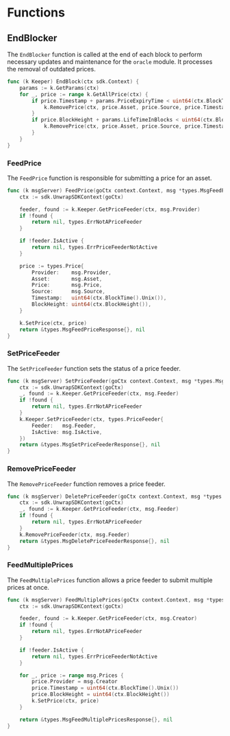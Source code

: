 <!--
order: 5
-->

# Functions

## EndBlocker

The `EndBlocker` function is called at the end of each block to perform necessary updates and maintenance for the `oracle` module. It processes the removal of outdated prices.

```go
func (k Keeper) EndBlock(ctx sdk.Context) {
    params := k.GetParams(ctx)
    for _, price := range k.GetAllPrice(ctx) {
        if price.Timestamp + params.PriceExpiryTime < uint64(ctx.BlockTime().Unix()) {
            k.RemovePrice(ctx, price.Asset, price.Source, price.Timestamp)
        }
        if price.BlockHeight + params.LifeTimeInBlocks < uint64(ctx.BlockHeight()) {
            k.RemovePrice(ctx, price.Asset, price.Source, price.Timestamp)
        }
    }
}
```

### FeedPrice

The `FeedPrice` function is responsible for submitting a price for an asset.

```go
func (k msgServer) FeedPrice(goCtx context.Context, msg *types.MsgFeedPrice) (*types.MsgFeedPriceResponse, error) {
    ctx := sdk.UnwrapSDKContext(goCtx)

    feeder, found := k.Keeper.GetPriceFeeder(ctx, msg.Provider)
    if !found {
        return nil, types.ErrNotAPriceFeeder
    }

    if !feeder.IsActive {
        return nil, types.ErrPriceFeederNotActive
    }

    price := types.Price{
        Provider:    msg.Provider,
        Asset:       msg.Asset,
        Price:       msg.Price,
        Source:      msg.Source,
        Timestamp:   uint64(ctx.BlockTime().Unix()),
        BlockHeight: uint64(ctx.BlockHeight()),
    }

    k.SetPrice(ctx, price)
    return &types.MsgFeedPriceResponse{}, nil
}
```

### SetPriceFeeder

The `SetPriceFeeder` function sets the status of a price feeder.

```go
func (k msgServer) SetPriceFeeder(goCtx context.Context, msg *types.MsgSetPriceFeeder) (*types.MsgSetPriceFeederResponse, error) {
    ctx := sdk.UnwrapSDKContext(goCtx)
    _, found := k.Keeper.GetPriceFeeder(ctx, msg.Feeder)
    if !found {
        return nil, types.ErrNotAPriceFeeder
    }
    k.Keeper.SetPriceFeeder(ctx, types.PriceFeeder{
        Feeder:   msg.Feeder,
        IsActive: msg.IsActive,
    })
    return &types.MsgSetPriceFeederResponse{}, nil
}
```

### RemovePriceFeeder

The `RemovePriceFeeder` function removes a price feeder.

```go
func (k msgServer) DeletePriceFeeder(goCtx context.Context, msg *types.MsgDeletePriceFeeder) (*types.MsgDeletePriceFeederResponse, error) {
    ctx := sdk.UnwrapSDKContext(goCtx)
    _, found := k.Keeper.GetPriceFeeder(ctx, msg.Feeder)
    if !found {
        return nil, types.ErrNotAPriceFeeder
    }
    k.RemovePriceFeeder(ctx, msg.Feeder)
    return &types.MsgDeletePriceFeederResponse{}, nil
}
```

### FeedMultiplePrices

The `FeedMultiplePrices` function allows a price feeder to submit multiple prices at once.

```go
func (k msgServer) FeedMultiplePrices(goCtx context.Context, msg *types.MsgFeedMultiplePrices) (*types.MsgFeedMultiplePricesResponse, error) {
    ctx := sdk.UnwrapSDKContext(goCtx)

    feeder, found := k.Keeper.GetPriceFeeder(ctx, msg.Creator)
    if !found {
        return nil, types.ErrNotAPriceFeeder
    }

    if !feeder.IsActive {
        return nil, types.ErrPriceFeederNotActive
    }

    for _, price := range msg.Prices {
        price.Provider = msg.Creator
        price.Timestamp = uint64(ctx.BlockTime().Unix())
        price.BlockHeight = uint64(ctx.BlockHeight())
        k.SetPrice(ctx, price)
    }

    return &types.MsgFeedMultiplePricesResponse{}, nil
}
```
